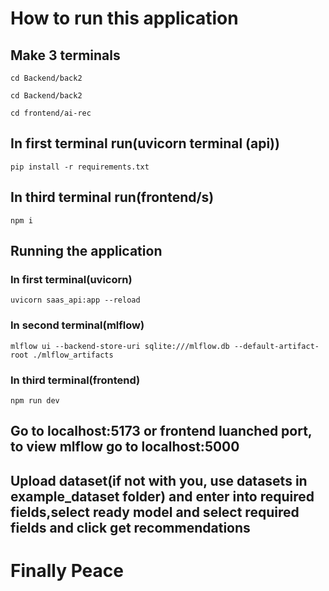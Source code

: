 # How to run this application

## Make 3 terminals
```
cd Backend/back2
```
```
cd Backend/back2
```
```
cd frontend/ai-rec
```

## In first terminal run(uvicorn terminal (api))
```
pip install -r requirements.txt
```

## In third terminal run(frontend/s)
```
npm i

```
## Running the application

### In first terminal(uvicorn)
```
uvicorn saas_api:app --reload
```

### In second terminal(mlflow)
```
mlflow ui --backend-store-uri sqlite:///mlflow.db --default-artifact-root ./mlflow_artifacts

```
### In third terminal(frontend)
```
npm run dev
```

## Go to localhost:5173 or frontend luanched port, to view mlflow go to localhost:5000

## Upload dataset(if not with you, use datasets in example_dataset folder) and enter into required fields,select ready model and select required fields and click get recommendations

# Finally Peace
